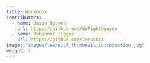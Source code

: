```yaml
---
title: Workbook
contributors:
  - name: Jason Nguyen
    url: https://github.com/GoFightNguyen
  - name: Johannes Tigges
    url: https://github.com/lenucksi
image: "images/learn/LP_thumbnail_introduction.jpg"
weight: 7
---
```

